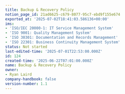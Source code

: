 ```yaml
---
title: Backup & Recovery Policy
notion_page_id: 21ad6625-c679-8077-95c7-ebd9f155e674
exported_at: '2025-07-02T18:41:03.586136+00:00'
ims:
- 'ISO/IEC 20000-1: IT Service Management System'
- 'ISO 9001: Quality Management System'
- 'ISO 30301: Documentation and Records Management'
- 'ISO 22301: Business Continuity Management System'
status: Not started
last-edited-time: '2025-07-01T22:53:00.000Z'
id: 124
created-time: '2025-06-22T07:01:00.000Z'
name: Backup & Recovery Policy
owner:
- Ryan Laird
company-handbook: false
version-number: 1.1
---
```


<!-- Unsupported block type: child_page -->

<!-- Unsupported block type: child_page -->

<!-- Unsupported block type: child_page -->